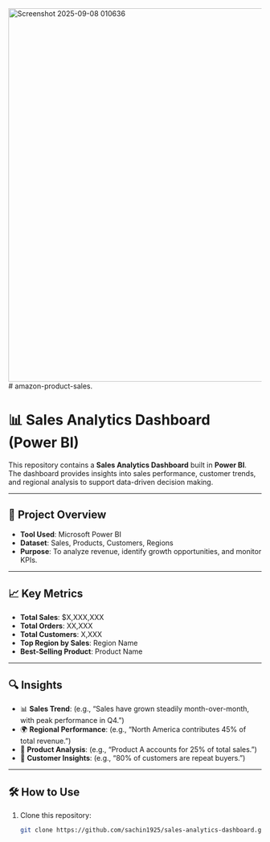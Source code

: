 <img width="1326" height="743" alt="Screenshot 2025-09-08 010636" src="https://github.com/user-attachments/assets/934591d7-d3d2-47cc-bd4b-35e5497bca97" />
# amazon-product-sales.

# 📊 Sales Analytics Dashboard (Power BI)

This repository contains a **Sales Analytics Dashboard** built in **Power BI**.  
The dashboard provides insights into sales performance, customer trends, and regional analysis to support data-driven decision making.

---

## 🚀 Project Overview
- **Tool Used**: Microsoft Power BI  
- **Dataset**: Sales, Products, Customers, Regions  
- **Purpose**: To analyze revenue, identify growth opportunities, and monitor KPIs.  

---

## 📈 Key Metrics
- **Total Sales**: $X,XXX,XXX  
- **Total Orders**: XX,XXX  
- **Total Customers**: X,XXX  
- **Top Region by Sales**: Region Name  
- **Best-Selling Product**: Product Name  

---

## 🔍 Insights
- 📊 **Sales Trend**: (e.g., “Sales have grown steadily month-over-month, with peak performance in Q4.”)  
- 🌍 **Regional Performance**: (e.g., “North America contributes 45% of total revenue.”)  
- 🛒 **Product Analysis**: (e.g., “Product A accounts for 25% of total sales.”)  
- 👥 **Customer Insights**: (e.g., “80% of customers are repeat buyers.”)  

---

## 🛠️ How to Use
1. Clone this repository:
   ```bash
   git clone https://github.com/sachin1925/sales-analytics-dashboard.git
